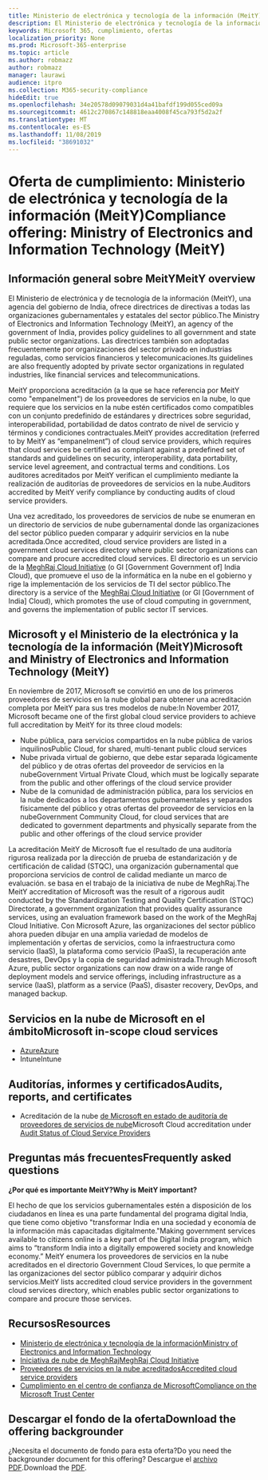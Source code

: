 ```yaml
---
title: Ministerio de electrónica y tecnología de la información (MeitY)
description: El Ministerio de electrónica y tecnología de la información de Microsoft ha ofrecido plena acreditación en la India.
keywords: Microsoft 365, cumplimiento, ofertas
localization_priority: None
ms.prod: Microsoft-365-enterprise
ms.topic: article
ms.author: robmazz
author: robmazz
manager: laurawi
audience: itpro
ms.collection: M365-security-compliance
hideEdit: true
ms.openlocfilehash: 34e20578d09079031d4a41bafdf199d055ced09a
ms.sourcegitcommit: 4612c270867c148818eaa4008f45ca793f5d2a2f
ms.translationtype: MT
ms.contentlocale: es-ES
ms.lasthandoff: 11/08/2019
ms.locfileid: "38691032"
---
```

# <a name="compliance-offering-ministry-of-electronics-and-information-technology-meity"></a><span data-ttu-id="646e0-104">Oferta de cumplimiento: Ministerio de electrónica y tecnología de la información (MeitY)</span><span class="sxs-lookup"><span data-stu-id="646e0-104">Compliance offering: Ministry of Electronics and Information Technology (MeitY)</span></span>

## <a name="meity-overview"></a><span data-ttu-id="646e0-105">Información general sobre MeitY</span><span class="sxs-lookup"><span data-stu-id="646e0-105">MeitY overview</span></span>

<span data-ttu-id="646e0-106">El Ministerio de electrónica y de tecnología de la información (MeitY), una agencia del gobierno de India, ofrece directrices de directivas a todas las organizaciones gubernamentales y estatales del sector público.</span><span class="sxs-lookup"><span data-stu-id="646e0-106">The Ministry of Electronics and Information Technology (MeitY), an agency of the government of India, provides policy guidelines to all government and state public sector organizations.</span></span> <span data-ttu-id="646e0-107">Las directrices también son adoptadas frecuentemente por organizaciones del sector privado en industrias reguladas, como servicios financieros y telecomunicaciones.</span><span class="sxs-lookup"><span data-stu-id="646e0-107">Its guidelines are also frequently adopted by private sector organizations in regulated industries, like financial services and telecommunications.</span></span>

<span data-ttu-id="646e0-108">MeitY proporciona acreditación (a la que se hace referencia por MeitY como "empanelment") de los proveedores de servicios en la nube, lo que requiere que los servicios en la nube estén certificados como compatibles con un conjunto predefinido de estándares y directrices sobre seguridad, interoperabilidad, portabilidad de datos contrato de nivel de servicio y términos y condiciones contractuales.</span><span class="sxs-lookup"><span data-stu-id="646e0-108">MeitY provides accreditation (referred to by MeitY as “empanelment”) of cloud service providers, which requires that cloud services be certified as compliant against a predefined set of standards and guidelines on security, interoperability, data portability, service level agreement, and contractual terms and conditions.</span></span> <span data-ttu-id="646e0-109">Los auditores acreditados por MeitY verifican el cumplimiento mediante la realización de auditorías de proveedores de servicios en la nube.</span><span class="sxs-lookup"><span data-stu-id="646e0-109">Auditors accredited by MeitY verify compliance by conducting audits of cloud service providers.</span></span>

<span data-ttu-id="646e0-110">Una vez acreditado, los proveedores de servicios de nube se enumeran en un directorio de servicios de nube gubernamental donde las organizaciones del sector público pueden comparar y adquirir servicios en la nube acreditada.</span><span class="sxs-lookup"><span data-stu-id="646e0-110">Once accredited, cloud service providers are listed in a government cloud services directory where public sector organizations can compare and procure accredited cloud services.</span></span> <span data-ttu-id="646e0-111">El directorio es un servicio de la [MeghRaj Cloud Initiative](https://meity.gov.in/content/gi-cloud-meghraj) (o GI \[Government Government of\] India Cloud), que promueve el uso de la informática en la nube en el gobierno y rige la implementación de los servicios de TI del sector público.</span><span class="sxs-lookup"><span data-stu-id="646e0-111">The directory is a service of the [MeghRaj Cloud Initiative](https://meity.gov.in/content/gi-cloud-meghraj) (or GI \[Government of India\] Cloud), which promotes the use of cloud computing in government, and governs the implementation of public sector IT services.</span></span>

## <a name="microsoft-and-ministry-of-electronics-and-information-technology-meity"></a><span data-ttu-id="646e0-112">Microsoft y el Ministerio de la electrónica y la tecnología de la información (MeitY)</span><span class="sxs-lookup"><span data-stu-id="646e0-112">Microsoft and Ministry of Electronics and Information Technology (MeitY)</span></span>

<span data-ttu-id="646e0-113">En noviembre de 2017, Microsoft se convirtió en uno de los primeros proveedores de servicios en la nube global para obtener una acreditación completa por MeitY para sus tres modelos de nube:</span><span class="sxs-lookup"><span data-stu-id="646e0-113">In November 2017, Microsoft became one of the first global cloud service providers to achieve full accreditation by MeitY for its three cloud models:</span></span>

- <span data-ttu-id="646e0-114">Nube pública, para servicios compartidos en la nube pública de varios inquilinos</span><span class="sxs-lookup"><span data-stu-id="646e0-114">Public Cloud, for shared, multi-tenant public cloud services</span></span>
- <span data-ttu-id="646e0-115">Nube privada virtual de gobierno, que debe estar separada lógicamente del público y de otras ofertas del proveedor de servicios en la nube</span><span class="sxs-lookup"><span data-stu-id="646e0-115">Government Virtual Private Cloud, which must be logically separate from the public and other offerings of the cloud service provider</span></span>
- <span data-ttu-id="646e0-116">Nube de la comunidad de administración pública, para los servicios en la nube dedicados a los departamentos gubernamentales y separados físicamente del público y otras ofertas del proveedor de servicios en la nube</span><span class="sxs-lookup"><span data-stu-id="646e0-116">Government Community Cloud, for cloud services that are dedicated to government departments and physically separate from the public and other offerings of the cloud service provider</span></span>

<span data-ttu-id="646e0-117">La acreditación MeitY de Microsoft fue el resultado de una auditoría rigurosa realizada por la dirección de prueba de estandarización y de certificación de calidad (STQC), una organización gubernamental que proporciona servicios de control de calidad mediante un marco de evaluación. se basa en el trabajo de la iniciativa de nube de MeghRaj.</span><span class="sxs-lookup"><span data-stu-id="646e0-117">The MeitY accreditation of Microsoft was the result of a rigorous audit conducted by the Standardization Testing and Quality Certification (STQC) Directorate, a government organization that provides quality assurance services, using an evaluation framework based on the work of the MeghRaj Cloud Initiative.</span></span> <span data-ttu-id="646e0-118">Con Microsoft Azure, las organizaciones del sector público ahora pueden dibujar en una amplia variedad de modelos de implementación y ofertas de servicios, como la infraestructura como servicio (IaaS), la plataforma como servicio (PaaS), la recuperación ante desastres, DevOps y la copia de seguridad administrada.</span><span class="sxs-lookup"><span data-stu-id="646e0-118">Through Microsoft Azure, public sector organizations can now draw on a wide range of deployment models and service offerings, including infrastructure as a service (IaaS), platform as a service (PaaS), disaster recovery, DevOps, and managed backup.</span></span>

## <a name="microsoft-in-scope-cloud-services"></a><span data-ttu-id="646e0-119">Servicios en la nube de Microsoft en el ámbito</span><span class="sxs-lookup"><span data-stu-id="646e0-119">Microsoft in-scope cloud services</span></span>

- [<span data-ttu-id="646e0-120">Azure</span><span class="sxs-lookup"><span data-stu-id="646e0-120">Azure</span></span>](https://aka.ms/AzureCompliance)
- <span data-ttu-id="646e0-121">Intune</span><span class="sxs-lookup"><span data-stu-id="646e0-121">Intune</span></span>

## <a name="audits-reports-and-certificates"></a><span data-ttu-id="646e0-122">Auditorías, informes y certificados</span><span class="sxs-lookup"><span data-stu-id="646e0-122">Audits, reports, and certificates</span></span>

- <span data-ttu-id="646e0-123">Acreditación de la nube [de Microsoft en estado de auditoría de proveedores de servicios de nube](https://meity.gov.in/content/gi-cloud-meghraj)</span><span class="sxs-lookup"><span data-stu-id="646e0-123">Microsoft Cloud accreditation under [Audit Status of Cloud Service Providers](https://meity.gov.in/content/gi-cloud-meghraj)</span></span>

## <a name="frequently-asked-questions"></a><span data-ttu-id="646e0-124">Preguntas más frecuentes</span><span class="sxs-lookup"><span data-stu-id="646e0-124">Frequently asked questions</span></span>

<span data-ttu-id="646e0-125">**¿Por qué es importante MeitY?**</span><span class="sxs-lookup"><span data-stu-id="646e0-125">**Why is MeitY important?**</span></span>

<span data-ttu-id="646e0-126">El hecho de que los servicios gubernamentales estén a disposición de los ciudadanos en línea es una parte fundamental del programa digital India, que tiene como objetivo "transformar India en una sociedad y economía de la información más capacitadas digitalmente."</span><span class="sxs-lookup"><span data-stu-id="646e0-126">Making government services available to citizens online is a key part of the Digital India program, which aims to “transform India into a digitally empowered society and knowledge economy.”</span></span> <span data-ttu-id="646e0-127">MeitY enumera los proveedores de servicios en la nube acreditados en el directorio Government Cloud Services, lo que permite a las organizaciones del sector público comparar y adquirir dichos servicios.</span><span class="sxs-lookup"><span data-stu-id="646e0-127">MeitY lists accredited cloud service providers in the government cloud services directory, which enables public sector organizations to compare and procure those services.</span></span>

## <a name="resources"></a><span data-ttu-id="646e0-128">Recursos</span><span class="sxs-lookup"><span data-stu-id="646e0-128">Resources</span></span>

- [<span data-ttu-id="646e0-129">Ministerio de electrónica y tecnología de la información</span><span class="sxs-lookup"><span data-stu-id="646e0-129">Ministry of Electronics and Information Technology</span></span>](https://meity.gov.in/)
- [<span data-ttu-id="646e0-130">Iniciativa de nube de MeghRaj</span><span class="sxs-lookup"><span data-stu-id="646e0-130">MeghRaj Cloud Initiative</span></span>](https://meity.gov.in/content/gi-cloud-meghraj)
- [<span data-ttu-id="646e0-131">Proveedores de servicios en la nube acreditados</span><span class="sxs-lookup"><span data-stu-id="646e0-131">Accredited cloud service providers</span></span>](https://meity.gov.in/content/gi-cloud-meghraj)
- [<span data-ttu-id="646e0-132">Cumplimiento en el centro de confianza de Microsoft</span><span class="sxs-lookup"><span data-stu-id="646e0-132">Compliance on the Microsoft Trust Center</span></span>](https://www.microsoft.com/trust-center/compliance/compliance-overview)

## <a name="download-the-offering-backgrounder"></a><span data-ttu-id="646e0-133">Descargar el fondo de la oferta</span><span class="sxs-lookup"><span data-stu-id="646e0-133">Download the offering backgrounder</span></span>

<span data-ttu-id="646e0-134">¿Necesita el documento de fondo para esta oferta?</span><span class="sxs-lookup"><span data-stu-id="646e0-134">Do you need the backgrounder document for this offering?</span></span> <span data-ttu-id="646e0-135">Descargue el [archivo PDF](https://download.microsoft.com/download/E/8/B/E8B5BC95-2B66-4759-8BBE-31D2F641B3FD/MeitY-Compliance.pdf).</span><span class="sxs-lookup"><span data-stu-id="646e0-135">Download the [PDF](https://download.microsoft.com/download/E/8/B/E8B5BC95-2B66-4759-8BBE-31D2F641B3FD/MeitY-Compliance.pdf).</span></span>
